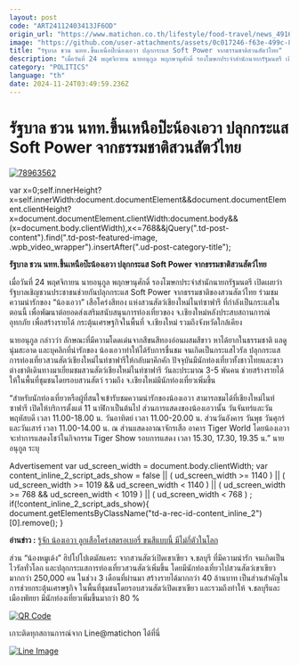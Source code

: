 ```yaml
---
layout: post
code: "ART24112403413JF6OD"
origin_url: "https://www.matichon.co.th/lifestyle/food-travel/news_4916589"
image: "https://github.com/user-attachments/assets/0c017246-f63e-499c-86f6-94be4c0919d4"
title: "รัฐบาล ชวน นทท.ขึ้นเหนือป๊ะน้องเอวา ปลุกกระแส Soft Power จากธรรมชาติสวนสัตว์ไทย"
description: "เมื่อวันที่ 24 พฤศจิกายน นายอนุกูล พฤกษานุศักดิ์ รองโฆษกประจำสำนักนายกรัฐมนตรี เปิดเผยว่า รัฐบาลเชิญชวนประชาชนช่วยกันปลุกกระแส"
category: "POLITICS"
language: "th"
date: 2024-11-24T03:49:59.236Z
---
```


# รัฐบาล ชวน นทท.ขึ้นเหนือป๊ะน้องเอวา ปลุกกระแส Soft Power จากธรรมชาติสวนสัตว์ไทย

[![](https://www.matichon.co.th/wp-content/uploads/2024/11/78963562.jpg "78963562")](https://www.matichon.co.th/wp-content/uploads/2024/11/78963562.jpg)

var x=0;self.innerHeight?x=self.innerWidth:document.documentElement&&document.documentElement.clientHeight?x=document.documentElement.clientWidth:document.body&&(x=document.body.clientWidth),x<=768&&jQuery(".td-post-content").find(".td-post-featured-image, .wpb\_video\_wrapper").insertAfter(".ud-post-category-title");

**รัฐบาล ชวน นทท.ขึ้นเหนือป๊ะน้องเอวา ปลุกกระแส Soft Power จากธรรมชาติสวนสัตว์ไทย**

เมื่อวันที่ 24 พฤศจิกายน นายอนุกูล พฤกษานุศักดิ์ รองโฆษกประจำสำนักนายกรัฐมนตรี เปิดเผยว่า รัฐบาลเชิญชวนประชาชนช่วยกันปลุกกระแส Soft Power จากธรรมชาติของสวนสัตว์ไทย ร่วมชมความน่ารักของ “น้องเอวา” เสือโคร่งสีทอง แห่งสวนสัตว์เชียงใหม่ไนท์ซาฟารี ที่กำลังเป็นกระแสในตอนนี้ เพื่อพัฒนาต่อยอดส่งเสริมสนับสนุนการท่องเที่ยวของ จ.เชียงใหม่หลังประสบสถานการณ์อุทกภัย เพื่อสร้างรายได้ กระตุ้นเศรษฐกิจในพื้นที่ จ.เชียงใหม่ รวมถึงจังหวัดใกล้เคียง

นายอนุกูล กล่าวว่า ลักษณะที่มีความโดดเด่นจากสีขนสีทองอ่อนผสมสีขาว หาได้ยากในธรรมชาติ แลดูนุ่มสะอาด และบุคลิกที่น่ารักของ น้องเอวาทำให้ได้รับการชื่นชม จนเกิดเป็นกระแสไวรัล ปลุกกระแสการท่องเที่ยวสวนสัตว์เชียงใหม่ไนท์ซาฟารีให้กลับมาคึกคัก ปัจจุบันมีนักท่องเที่ยวทั้งชาวไทยและชาวต่างชาติเดินทางมาเยี่ยมชมสวนสัตว์เชียงใหม่ไนท์ซาฟารี วันละประมาณ 3-5 พันคน ช่วยสร้างรายได้ให้ในพื้นที่ชุมชนโดยรอบสวนสัตว์ รวมถึง จ.เชียงใหม่มีนักท่องเที่ยวเพิ่มขึ้น

“สำหรับนักท่องเที่ยวหรือผู้ที่สนใจเข้ารับชมความน่ารักของน้องเอวา สามารถชมได้ที่เชียงใหม่ไนท์ซาฟารี เปิดให้บริการตั้งแต่ 11 นาฬิกาเป็นต้นไป ส่วนการแสดงของน้องเอวานั้น วันจันทร์และวันพฤหัสบดี เวลา 11.00-18.00 น. วันอาทิตย์ เวลา 11.00-20.00 น. ส่วนวันอังคาร วันพุธ วันศุกร์ และวันเสาร์ เวลา 11.00-14.00 น. ณ ส่วนแสดงอาณาจักรเสือ อาคาร Tiger World โดยน้องเอวาจะทำการแสดงโชว์ในกิจกรรม Tiger Show รอบการแสดง เวลา 15.30, 17.30, 19.35 น.” นายอนุกูล ระบุ

Advertisement var ud\_screen\_width = document.body.clientWidth; var content\_inline\_2\_script\_ads\_show = false || ( ud\_screen\_width >= 1140 ) || ( ud\_screen\_width >= 1019 && ud\_screen\_width < 1140 ) || ( ud\_screen\_width >= 768 && ud\_screen\_width < 1019 ) || ( ud\_screen\_width < 768 ) ; if(!content\_inline\_2\_script\_ads\_show){ document.getElementsByClassName("td-a-rec-id-content\_inline\_2")\[0\].remove(); }

**อ่านข่าว :** [รู้จัก น้องเอวา ลูกเสือโคร่งสตรอเบอรี่ ขนสีแบบนี้ มีไม่กี่ตัวในโลก](https://www.matichon.co.th/social/news_4909552)

ส่วน “น้องหมูเด้ง” ฮิปโปโปเตมัสแคระ จากสวนสัตว์เปิดเขาเขียว จ.ชลบุรี ที่มีความน่ารัก จนเกิดเป็นไวรัลทั่วโลก และปลุกกระแสการท่องเที่ยวสวนสัตว์เพิ่มขึ้น โดยมีนักท่องเที่ยวไปสวนสัตว์เขาเขียวมากกว่า 250,000 คน ในช่วง 3 เดือนที่ผ่านมา สร้างรายได้มากกว่า 40 ล้านบาท เป็นส่วนสำคัญในการช่วยกระตุ้นเศรษฐกิจ ในพื้นที่ชุมชนโดยรอบสวนสัตว์เปิดเขาเขียว และรวมถึงทำให้ จ.ชลบุรีและเมืองพัทยา มีนักท่องเที่ยวเพิ่มขึ้นมากว่า 80 %

[![QR Code](https://www.matichon.co.th/wp-content/uploads/2023/07/wob1371z.jpg)](https://lin.ee/ht0nDxX)

เกาะติดทุกสถานการณ์จาก Line@matichon ได้ที่นี่

[![Line Image](https://www.matichon.co.th/wp-content/uploads/2023/07/th.png)](https://lin.ee/ht0nDxX)